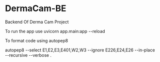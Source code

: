 # DermaCam-BE
Backend Of Derma Cam Project

To run the app use uvicorn app.main:app --reload <br>

To format code using autopep8<br>

autopep8 --select E1,E2,E3,E401,W2,W3 --ignore E226,E24,E26 --in-place --recursive --verbose .
